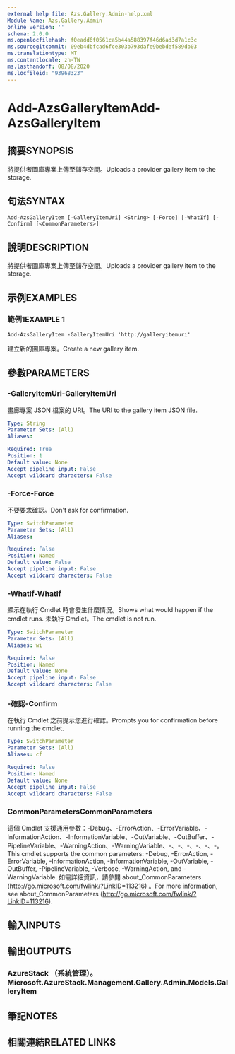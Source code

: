 ```yaml
---
external help file: Azs.Gallery.Admin-help.xml
Module Name: Azs.Gallery.Admin
online version: ''
schema: 2.0.0
ms.openlocfilehash: f0eadd6f0561ca5b44a588397f46d6ad3d7a1c3c
ms.sourcegitcommit: 09eb4dbfcad6fce303b793dafe9bebdef589db03
ms.translationtype: MT
ms.contentlocale: zh-TW
ms.lasthandoff: 08/08/2020
ms.locfileid: "93968323"
---
```

# <span data-ttu-id="58a9c-101">Add-AzsGalleryItem</span><span class="sxs-lookup"><span data-stu-id="58a9c-101">Add-AzsGalleryItem</span></span>

## <span data-ttu-id="58a9c-102">摘要</span><span class="sxs-lookup"><span data-stu-id="58a9c-102">SYNOPSIS</span></span>
<span data-ttu-id="58a9c-103">將提供者圖庫專案上傳至儲存空間。</span><span class="sxs-lookup"><span data-stu-id="58a9c-103">Uploads a provider gallery item to the storage.</span></span>

## <span data-ttu-id="58a9c-104">句法</span><span class="sxs-lookup"><span data-stu-id="58a9c-104">SYNTAX</span></span>

```
Add-AzsGalleryItem [-GalleryItemUri] <String> [-Force] [-WhatIf] [-Confirm] [<CommonParameters>]
```

## <span data-ttu-id="58a9c-105">說明</span><span class="sxs-lookup"><span data-stu-id="58a9c-105">DESCRIPTION</span></span>
<span data-ttu-id="58a9c-106">將提供者圖庫專案上傳至儲存空間。</span><span class="sxs-lookup"><span data-stu-id="58a9c-106">Uploads a provider gallery item to the storage.</span></span>

## <span data-ttu-id="58a9c-107">示例</span><span class="sxs-lookup"><span data-stu-id="58a9c-107">EXAMPLES</span></span>

### <span data-ttu-id="58a9c-108">範例1</span><span class="sxs-lookup"><span data-stu-id="58a9c-108">EXAMPLE 1</span></span>
```
Add-AzsGalleryItem -GalleryItemUri 'http://galleryitemuri'
```

<span data-ttu-id="58a9c-109">建立新的圖庫專案。</span><span class="sxs-lookup"><span data-stu-id="58a9c-109">Create a new gallery item.</span></span>

## <span data-ttu-id="58a9c-110">參數</span><span class="sxs-lookup"><span data-stu-id="58a9c-110">PARAMETERS</span></span>

### <span data-ttu-id="58a9c-111">-GalleryItemUri</span><span class="sxs-lookup"><span data-stu-id="58a9c-111">-GalleryItemUri</span></span>
<span data-ttu-id="58a9c-112">畫廊專案 JSON 檔案的 URI。</span><span class="sxs-lookup"><span data-stu-id="58a9c-112">The URI to the gallery item JSON file.</span></span>

```yaml
Type: String
Parameter Sets: (All)
Aliases:

Required: True
Position: 1
Default value: None
Accept pipeline input: False
Accept wildcard characters: False
```

### <span data-ttu-id="58a9c-113">-Force</span><span class="sxs-lookup"><span data-stu-id="58a9c-113">-Force</span></span>
<span data-ttu-id="58a9c-114">不要要求確認。</span><span class="sxs-lookup"><span data-stu-id="58a9c-114">Don't ask for confirmation.</span></span>

```yaml
Type: SwitchParameter
Parameter Sets: (All)
Aliases:

Required: False
Position: Named
Default value: False
Accept pipeline input: False
Accept wildcard characters: False
```

### <span data-ttu-id="58a9c-115">-WhatIf</span><span class="sxs-lookup"><span data-stu-id="58a9c-115">-WhatIf</span></span>
<span data-ttu-id="58a9c-116">顯示在執行 Cmdlet 時會發生什麼情況。</span><span class="sxs-lookup"><span data-stu-id="58a9c-116">Shows what would happen if the cmdlet runs.</span></span>
<span data-ttu-id="58a9c-117">未執行 Cmdlet。</span><span class="sxs-lookup"><span data-stu-id="58a9c-117">The cmdlet is not run.</span></span>

```yaml
Type: SwitchParameter
Parameter Sets: (All)
Aliases: wi

Required: False
Position: Named
Default value: None
Accept pipeline input: False
Accept wildcard characters: False
```

### <span data-ttu-id="58a9c-118">-確認</span><span class="sxs-lookup"><span data-stu-id="58a9c-118">-Confirm</span></span>
<span data-ttu-id="58a9c-119">在執行 Cmdlet 之前提示您進行確認。</span><span class="sxs-lookup"><span data-stu-id="58a9c-119">Prompts you for confirmation before running the cmdlet.</span></span>

```yaml
Type: SwitchParameter
Parameter Sets: (All)
Aliases: cf

Required: False
Position: Named
Default value: None
Accept pipeline input: False
Accept wildcard characters: False
```

### <span data-ttu-id="58a9c-120">CommonParameters</span><span class="sxs-lookup"><span data-stu-id="58a9c-120">CommonParameters</span></span>
<span data-ttu-id="58a9c-121">這個 Cmdlet 支援通用參數：-Debug、-ErrorAction、-ErrorVariable、-InformationAction、-InformationVariable、-OutVariable、-OutBuffer、-PipelineVariable、-WarningAction、-WarningVariable、-、-、-、-、-、-。</span><span class="sxs-lookup"><span data-stu-id="58a9c-121">This cmdlet supports the common parameters: -Debug, -ErrorAction, -ErrorVariable, -InformationAction, -InformationVariable, -OutVariable, -OutBuffer, -PipelineVariable, -Verbose, -WarningAction, and -WarningVariable.</span></span> <span data-ttu-id="58a9c-122">如需詳細資訊，請參閱 about_CommonParameters (http://go.microsoft.com/fwlink/?LinkID=113216) 。</span><span class="sxs-lookup"><span data-stu-id="58a9c-122">For more information, see about_CommonParameters (http://go.microsoft.com/fwlink/?LinkID=113216).</span></span>

## <span data-ttu-id="58a9c-123">輸入</span><span class="sxs-lookup"><span data-stu-id="58a9c-123">INPUTS</span></span>

## <span data-ttu-id="58a9c-124">輸出</span><span class="sxs-lookup"><span data-stu-id="58a9c-124">OUTPUTS</span></span>

### <span data-ttu-id="58a9c-125">AzureStack （系統管理）。</span><span class="sxs-lookup"><span data-stu-id="58a9c-125">Microsoft.AzureStack.Management.Gallery.Admin.Models.GalleryItem</span></span>

## <span data-ttu-id="58a9c-126">筆記</span><span class="sxs-lookup"><span data-stu-id="58a9c-126">NOTES</span></span>

## <span data-ttu-id="58a9c-127">相關連結</span><span class="sxs-lookup"><span data-stu-id="58a9c-127">RELATED LINKS</span></span>
